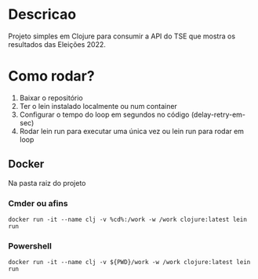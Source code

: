 # Descricao

Projeto simples em Clojure para consumir a API do TSE que mostra os resultados das Eleições 2022.

# Como rodar?

1. Baixar o repositório
2. Ter o lein instalado localmente ou num container
3. Configurar o tempo do loop em segundos no código (delay-retry-em-sec)
4. Rodar lein run para executar uma única vez ou lein run <qualquer-coisa> para rodar em loop

## Docker

Na pasta raiz do projeto

### Cmder ou afins
```docker run -it --name clj -v %cd%:/work -w /work clojure:latest lein run```

### Powershell
```docker run -it --name clj -v ${PWD}/work -w /work clojure:latest lein run```
